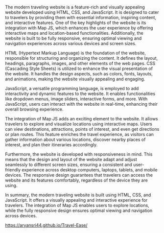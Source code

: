 The modern traveling website is a feature-rich and visually appealing website developed using HTML, CSS, and JavaScript. It is designed to cater to travelers by providing them with essential information, inspiring content, and interactive features. One of the key highlights of the website is its integration with Map JS, which enhances the user experience by offering interactive maps and location-based functionalities. Additionally, the website is built to be fully responsive, ensuring optimal viewing and navigation experiences across various devices and screen sizes.

HTML (Hypertext Markup Language) is the foundation of the website, responsible for structuring and organizing the content. It defines the layout, headings, paragraphs, images, and other elements of the web pages. CSS (Cascading Style Sheets) is utilized to enhance the visual presentation of the website. It handles the design aspects, such as colors, fonts, layouts, and animations, making the website visually appealing and engaging.

JavaScript, a versatile programming language, is employed to add interactivity and dynamic features to the website. It enables functionalities like dropdown menus, image sliders, interactive forms, and more. With JavaScript, users can interact with the website in real-time, enhancing their overall browsing experience.

The integration of Map JS adds an exciting element to the website. It allows travelers to explore and visualize locations using interactive maps. Users can view destinations, attractions, points of interest, and even get directions or plan routes. This feature enriches the travel experience, as visitors can gather information about various locations, discover nearby places of interest, and plan their itineraries accordingly.

Furthermore, the website is developed with responsiveness in mind. This means that the design and layout of the website adapt and adjust seamlessly to different screen sizes, ensuring a consistent and user-friendly experience across desktop computers, laptops, tablets, and mobile devices. The responsive design guarantees that travelers can access the website and its features comfortably, regardless of the device they are using.

In summary, the modern traveling website is built using HTML, CSS, and JavaScript. It offers a visually appealing and interactive experience for travelers. The integration of Map JS enables users to explore locations, while the fully responsive design ensures optimal viewing and navigation across devices.


https://aryansri44.github.io/Travel-Ease/
